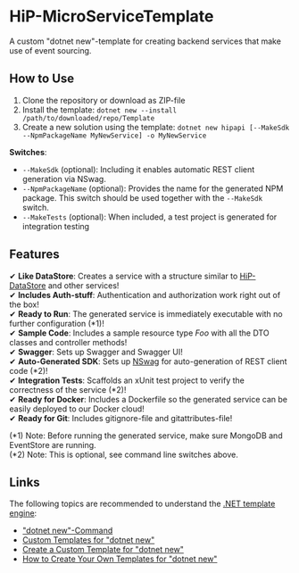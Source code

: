  # HiP-MicroServiceTemplate
A custom "dotnet new"-template for creating backend services that make use of event sourcing.

## How to Use
1. Clone the repository or download as ZIP-file
1. Install the template: `dotnet new --install /path/to/downloaded/repo/Template`
1. Create a new solution using the template: `dotnet new hipapi [--MakeSdk --NpmPackageName MyNewService] -o MyNewService`

**Switches**:
* `--MakeSdk` (optional): Including it enables automatic REST client generation via NSwag.
* `--NpmPackageName` (optional): Provides the name for the generated NPM package. This switch should be used together with the `--MakeSdk` switch. 
* `--MakeTests` (optional): When included, a test project is generated for integration testing

## Features
✔ **Like DataStore**: Creates a service with a structure similar to [HiP-DataStore](https://github.com/HiP-App/HiP-DataStore) and other services!  
✔ **Includes Auth-stuff**: Authentication and authorization work right out of the box!  
✔ **Ready to Run**: The generated service is immediately executable with no further configuration (*1)!  
✔ **Sample Code**: Includes a sample resource type *Foo* with all the DTO classes and controller methods!  
✔ **Swagger**: Sets up Swagger and Swagger UI!  
✔ **Auto-Generated SDK**: Sets up [NSwag](https://github.com/RSuter/NSwag) for auto-generation of REST client code (*2)!  
✔ **Integration Tests**: Scaffolds an xUnit test project to verify the correctness of the service (*2)!  
✔ **Ready for Docker**: Includes a Dockerfile so the generated service can be easily deployed to our Docker cloud!  
✔ **Ready for Git**: Includes gitignore-file and gitattributes-file!

(*1) Note: Before running the generated service, make sure MongoDB and EventStore are running.  
(*2) Note: This is optional, see command line switches above.

## Links
The following topics are recommended to understand the [.NET template engine](https://github.com/dotnet/templating):
* ["dotnet new"-Command](https://docs.microsoft.com/dotnet/core/tools/dotnet-new)
* [Custom Templates for "dotnet new"](https://docs.microsoft.com/en-us/dotnet/core/tools/custom-templates)
* [Create a Custom Template for "dotnet new"](https://docs.microsoft.com/dotnet/core/tutorials/create-custom-template)
* [How to Create Your Own Templates for "dotnet new"](https://blogs.msdn.microsoft.com/dotnet/2017/04/02/how-to-create-your-own-templates-for-dotnet-new/)
